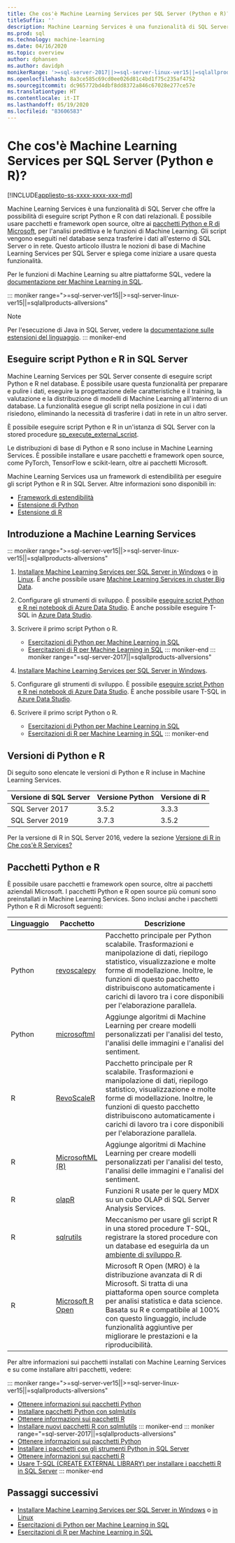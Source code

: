 ```yaml
---
title: Che cos'è Machine Learning Services per SQL Server (Python e R)?
titleSuffix: ''
description: Machine Learning Services è una funzionalità di SQL Server che offre la possibilità di eseguire script Python e R con dati relazionali. È possibile usare pacchetti e framework open source, oltre ai pacchetti Python e R di Microsoft per l'analisi predittiva e le funzioni di Machine Learning. Gli script vengono eseguiti nel database senza trasferire i dati all'esterno di SQL Server o in rete. Questo articolo illustra le nozioni di base di Machine Learning Services per SQL Server e spiega come iniziare a usare questa funzionalità.
ms.prod: sql
ms.technology: machine-learning
ms.date: 04/16/2020
ms.topic: overview
author: dphansen
ms.author: davidph
monikerRange: '>=sql-server-2017||>=sql-server-linux-ver15||=sqlallproducts-allversions'
ms.openlocfilehash: 8a3ce585c69cd0ee026d81c4bd1f75c235af4752
ms.sourcegitcommit: dc965772bd4dbf8dd8372a846c67028e277ce57e
ms.translationtype: HT
ms.contentlocale: it-IT
ms.lasthandoff: 05/19/2020
ms.locfileid: "83606583"
---
```

# <a name="what-is-sql-server-machine-learning-services-python-and-r"></a>Che cos'è Machine Learning Services per SQL Server (Python e R)?
[!INCLUDE[appliesto-ss-xxxx-xxxx-xxx-md](../includes/appliesto-ss-xxxx-xxxx-xxx-md.md)]

Machine Learning Services è una funzionalità di SQL Server che offre la possibilità di eseguire script Python e R con dati relazionali. È possibile usare pacchetti e framework open source, oltre ai [pacchetti Python e R di Microsoft](#packages), per l'analisi predittiva e le funzioni di Machine Learning. Gli script vengono eseguiti nel database senza trasferire i dati all'esterno di SQL Server o in rete. Questo articolo illustra le nozioni di base di Machine Learning Services per SQL Server e spiega come iniziare a usare questa funzionalità.

Per le funzioni di Machine Learning su altre piattaforme SQL, vedere la [documentazione per Machine Learning in SQL](index.yml).

::: moniker range=">=sql-server-ver15||>=sql-server-linux-ver15||=sqlallproducts-allversions"
> [!NOTE]
> Per l'esecuzione di Java in SQL Server, vedere la [documentazione sulle estensioni del linguaggio](../language-extensions/language-extensions-overview.md).
::: moniker-end

## <a name="execute-python-and-r-scripts-in-sql-server"></a>Eseguire script Python e R in SQL Server

Machine Learning Services per SQL Server consente di eseguire script Python e R nel database. È possibile usare questa funzionalità per preparare e pulire i dati, eseguire la progettazione delle caratteristiche e il training, la valutazione e la distribuzione di modelli di Machine Learning all'interno di un database. La funzionalità esegue gli script nella posizione in cui i dati risiedono, eliminando la necessità di trasferire i dati in rete in un altro server.

È possibile eseguire script Python e R in un'istanza di SQL Server con la stored procedure [sp_execute_external_script](../relational-databases/system-stored-procedures/sp-execute-external-script-transact-sql.md).

Le distribuzioni di base di Python e R sono incluse in Machine Learning Services. È possibile installare e usare pacchetti e framework open source, come PyTorch, TensorFlow e scikit-learn, oltre ai pacchetti Microsoft.

Machine Learning Services usa un framework di estendibilità per eseguire gli script Python e R in SQL Server. Altre informazioni sono disponibili in:

+ [Framework di estendibilità](concepts/extensibility-framework.md)
+ [Estensione di Python](concepts/extension-python.md)
+ [Estensione di R](concepts/extension-r.md)

## <a name="get-started-with-machine-learning-services"></a>Introduzione a Machine Learning Services

::: moniker range=">=sql-server-ver15||>=sql-server-linux-ver15||=sqlallproducts-allversions"
1. [Installare Machine Learning Services per SQL Server in Windows](install/sql-machine-learning-services-windows-install.md) o [in Linux](../linux/sql-server-linux-setup-machine-learning.md?toc=/sql/machine-learning/toc.json). È anche possibile usare [Machine Learning Services in cluster Big Data](../big-data-cluster/machine-learning-services.md).

1. Configurare gli strumenti di sviluppo. È possibile [eseguire script Python e R nei notebook di Azure Data Studio](install/sql-machine-learning-azure-data-studio.md). È anche possibile eseguire T-SQL in [Azure Data Studio](../azure-data-studio/what-is.md).

1. Scrivere il primo script Python o R.

    + [Esercitazioni di Python per Machine Learning in SQL](tutorials/python-tutorials.md)
    + [Esercitazioni di R per Machine Learning in SQL](tutorials/r-tutorials.md)
::: moniker-end
::: moniker range="=sql-server-2017||=sqlallproducts-allversions"
1. [Installare Machine Learning Services per SQL Server in Windows](install/sql-machine-learning-services-windows-install.md).

1. Configurare gli strumenti di sviluppo. È possibile [eseguire script Python e R nei notebook di Azure Data Studio](install/sql-machine-learning-azure-data-studio.md). È anche possibile usare T-SQL in [Azure Data Studio](../azure-data-studio/what-is.md).

1. Scrivere il primo script Python o R.

    + [Esercitazioni di Python per Machine Learning in SQL](tutorials/python-tutorials.md)
    + [Esercitazioni di R per Machine Learning in SQL](tutorials/r-tutorials.md)
::: moniker-end

<a name="versions"></a>

## <a name="python-and-r-versions"></a>Versioni di Python e R

Di seguito sono elencate le versioni di Python e R incluse in Machine Learning Services.

| Versione di SQL Server | Versione Python | Versione di R |
|-|-|-|
| SQL Server 2017 | 3.5.2 | 3.3.3 |
| SQL Server 2019 | 3.7.3 | 3.5.2 |

Per la versione di R in SQL Server 2016, vedere la sezione [Versione di R in Che cos'è R Services?](r/sql-server-r-services.md?view=sql-server-2016#version)

<a name="packages"></a>

## <a name="python-and-r-packages"></a>Pacchetti Python e R

È possibile usare pacchetti e framework open source, oltre ai pacchetti aziendali Microsoft. I pacchetti Python e R open source più comuni sono preinstallati in Machine Learning Services. Sono inclusi anche i pacchetti Python e R di Microsoft seguenti:

| Linguaggio | Pacchetto | Descrizione |
|-|-|-|
| Python | [revoscalepy](python/ref-py-revoscalepy.md) | Pacchetto principale per Python scalabile. Trasformazioni e manipolazione di dati, riepilogo statistico, visualizzazione e molte forme di modellazione. Inoltre, le funzioni di questo pacchetto distribuiscono automaticamente i carichi di lavoro tra i core disponibili per l'elaborazione parallela. |
| Python | [microsoftml](python/ref-py-microsoftml.md) | Aggiunge algoritmi di Machine Learning per creare modelli personalizzati per l'analisi del testo, l'analisi delle immagini e l'analisi del sentiment. | 
| R | [RevoScaleR](r/ref-r-revoscaler.md) | Pacchetto principale per R scalabile. Trasformazioni e manipolazione di dati, riepilogo statistico, visualizzazione e molte forme di modellazione. Inoltre, le funzioni di questo pacchetto distribuiscono automaticamente i carichi di lavoro tra i core disponibili per l'elaborazione parallela. |
| R | [MicrosoftML (R)](r/ref-r-microsoftml.md) | Aggiunge algoritmi di Machine Learning per creare modelli personalizzati per l'analisi del testo, l'analisi delle immagini e l'analisi del sentiment. |
| R | [olapR](r/ref-r-olapr.md) | Funzioni R usate per le query MDX su un cubo OLAP di SQL Server Analysis Services. |
| R | [sqlrutils](r/ref-r-sqlrutils.md) | Meccanismo per usare gli script R in una stored procedure T-SQL, registrare la stored procedure con un database ed eseguirla da un [ambiente di sviluppo R](r/set-up-a-data-science-client.md). |
| R | [Microsoft R Open](https://mran.microsoft.com/rro) | Microsoft R Open (MRO) è la distribuzione avanzata di R di Microsoft. Si tratta di una piattaforma open source completa per analisi statistica e data science. Basata su R e compatibile al 100% con questo linguaggio, include funzionalità aggiuntive per migliorare le prestazioni e la riproducibilità. |

Per altre informazioni sui pacchetti installati con Machine Learning Services e su come installare altri pacchetti, vedere:

::: moniker range=">=sql-server-ver15||>=sql-server-linux-ver15||=sqlallproducts-allversions"
+ [Ottenere informazioni sui pacchetti Python](package-management/python-package-information.md)
+ [Installare pacchetti Python con sqlmlutils](package-management/install-additional-python-packages-on-sql-server.md)
+ [Ottenere informazioni sui pacchetti R](package-management/r-package-information.md)
+ [Installare nuovi pacchetti R con sqlmlutils](package-management/install-additional-r-packages-on-sql-server.md)
::: moniker-end
::: moniker range="=sql-server-2017||=sqlallproducts-allversions"
+ [Ottenere informazioni sui pacchetti Python](package-management/python-package-information.md)
+ [Installare i pacchetti con gli strumenti Python in SQL Server](package-management/install-python-packages-standard-tools.md)
+ [Ottenere informazioni sui pacchetti R](package-management/r-package-information.md)
+ [Usare T-SQL (CREATE EXTERNAL LIBRARY) per installare i pacchetti R in SQL Server](package-management/install-r-packages-with-tsql.md)
::: moniker-end

## <a name="next-steps"></a>Passaggi successivi

+ [Installare Machine Learning Services per SQL Server in Windows](install/sql-machine-learning-services-windows-install.md) o [in Linux](../linux/sql-server-linux-setup-machine-learning.md?toc=/sql/machine-learning/toc.json)
+ [Esercitazioni di Python per Machine Learning in SQL](tutorials/python-tutorials.md)
+ [Esercitazioni di R per Machine Learning in SQL](tutorials/r-tutorials.md)

